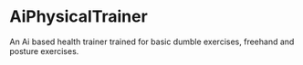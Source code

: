 # AiPhysicalTrainer
An Ai based health trainer trained for basic dumble exercises, freehand and posture exercises.
